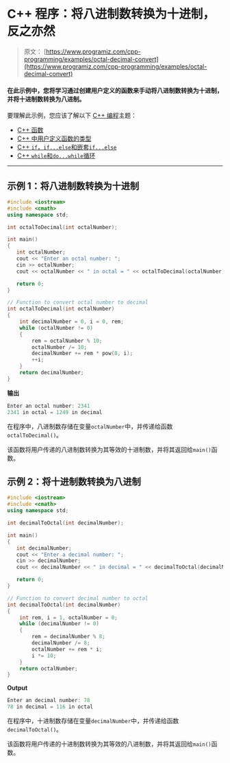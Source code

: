 # C++ 程序：将八进制数转换为十进制，反之亦然

> 原文： [https://www.programiz.com/cpp-programming/examples/octal-decimal-convert](https://www.programiz.com/cpp-programming/examples/octal-decimal-convert)

#### 在此示例中，您将学习通过创建用户定义的函数来手动将八进制数转换为十进制，并将十进制数转换为八进制。

要理解此示例，您应该了解以下 [C++ 编程](/cpp-programming "C++ tutorial")主题：

*   [C++ 函数](/cpp-programming/function)
*   [C++ 中用户定义函数的类型](/cpp-programming/user-defined-function-types)
*   [C++ `if`，`if...else`和嵌套`if...else`](/cpp-programming/if-else)
*   [C++ `while`和`do...while`循环](/cpp-programming/do-while-loop)

* * *

## 示例 1：将八进制数转换为十进制

```cpp
#include <iostream>
#include <cmath>
using namespace std;

int octalToDecimal(int octalNumber);

int main()
{
   int octalNumber;
   cout << "Enter an octal number: ";
   cin >> octalNumber;
   cout << octalNumber << " in octal = " << octalToDecimal(octalNumber) << " in decimal";

   return 0;
}

// Function to convert octal number to decimal
int octalToDecimal(int octalNumber)
{
    int decimalNumber = 0, i = 0, rem;
    while (octalNumber != 0)
    {
        rem = octalNumber % 10;
        octalNumber /= 10;
        decimalNumber += rem * pow(8, i);
        ++i;
    }
    return decimalNumber;
} 
```

**输出**

```cpp
Enter an octal number: 2341
2341 in octal = 1249 in decimal 
```

在程序中，八进制数存储在变量`octalNumber`中，并传递给函数`octalToDecimal()`。

该函数将用户传递的八进制数转换为其等效的十进制数，并将其返回给`main()`函数。

## 示例 2：将十进制数转换为八进制

```cpp
#include <iostream>
#include <cmath>
using namespace std;

int decimalToOctal(int decimalNumber);

int main()
{
   int decimalNumber;
   cout << "Enter a decimal number: ";
   cin >> decimalNumber;
   cout << decimalNumber << " in decimal = " << decimalToOctal(decimalNumber) << " in octal";

   return 0;
}

// Function to convert decimal number to octal
int decimalToOctal(int decimalNumber)
{
    int rem, i = 1, octalNumber = 0;
    while (decimalNumber != 0)
    {
        rem = decimalNumber % 8;
        decimalNumber /= 8;
        octalNumber += rem * i;
        i *= 10;
    }
    return octalNumber;
} 
```

**Output**

```cpp
Enter an decimal number: 78
78 in decimal = 116 in octal 
```

在程序中，十进制数存储在变量`decimalNumber`中，并传递给函数`decimalToOctal()`。

该函数将用户传递的十进制数转换为其等效的八进制数，并将其返回给`main()`函数。